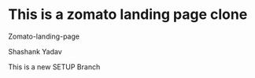 # This is a zomato landing page clone

Zomato-landing-page

Shashank Yadav

This is a new SETUP Branch
